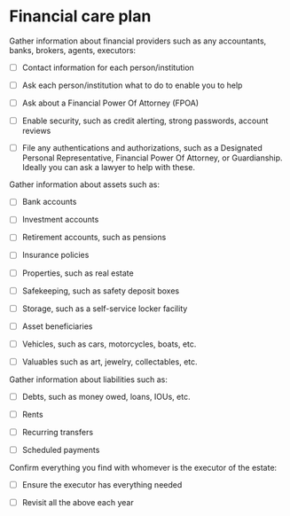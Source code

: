 # Financial care plan

Gather information about financial providers such as any accountants, banks, brokers, agents, executors:

- [ ] Contact information for each person/institution

- [ ] Ask each person/institution what to do to enable you to help

- [ ] Ask about a Financial Power Of Attorney (FPOA)

- [ ] Enable security, such as credit alerting, strong passwords, account reviews

- [ ] File any authentications and authorizations, such as a Designated Personal Representative, Financial Power Of Attorney, or Guardianship. Ideally you can ask a lawyer to help with these.
    
Gather information about assets such as:

- [ ] Bank accounts

- [ ] Investment accounts 

- [ ] Retirement accounts, such as pensions

- [ ] Insurance policies

- [ ] Properties, such as real estate

- [ ] Safekeeping, such as safety deposit boxes
   
- [ ] Storage, such as a self-service locker facility

- [ ] Asset beneficiaries

- [ ] Vehicles, such as cars, motorcycles, boats, etc.
  
- [ ] Valuables such as art, jewelry, collectables, etc.

Gather information about liabilities such as:

- [ ] Debts, such as money owed, loans, IOUs, etc.

- [ ] Rents

- [ ] Recurring transfers

- [ ] Scheduled payments

Confirm everything you find with whomever is the executor of the estate:

- [ ] Ensure the executor has everything needed
  
- [ ] Revisit all the above each year
  